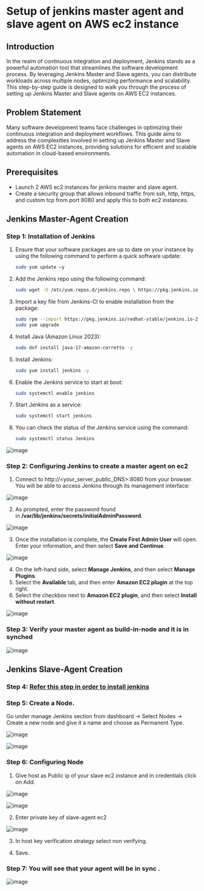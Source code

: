 # **Setup of jenkins master agent and slave agent on AWS ec2 instance**

## Introduction
In the realm of continuous integration and deployment, Jenkins stands as a powerful automation tool that streamlines the software development process. By leveraging Jenkins Master and Slave agents, you can distribute workloads across multiple nodes, optimizing performance and scalability. This step-by-step guide is designed to walk you through the process of setting up Jenkins Master and Slave agents on AWS EC2 instances.

## Problem Statement
Many software development teams face challenges in optimizing their continuous integration and deployment workflows. This guide aims to address the complexities involved in setting up Jenkins Master and Slave agents on AWS EC2 instances, providing solutions for efficient and scalable automation in cloud-based environments.

## Prerequisites
- Launch 2 AWS ec2 instances for jenkins master and slave agent.
- Create a security group that allows inbound traffic from ssh, http, https, and custom tcp from port 8080 and apply this to both ec2 instances.

## **Jenkins Master-Agent Creation**

### Step 1: Installation of Jenkins

1. Ensure that your software packages are up to date on your instance by using the following command to perform a quick software update:
   ```bash
   sudo yum update –y
   ```
2. Add the Jenkins repo using the following command:
   ```bash
   sudo wget -O /etc/yum.repos.d/jenkins.repo \ https://pkg.jenkins.io/redhat-stable/jenkins.repo
   ```
3. Import a key file from Jenkins-CI to enable installation from the package:
   ```bash
   sudo rpm --import https://pkg.jenkins.io/redhat-stable/jenkins.io-2023.key
   sudo yum upgrade
   ```
4. Install Java (Amazon Linux 2023):
   ```bash
   sudo dnf install java-17-amazon-corretto -y
   ```
5. Install Jenkins:
   ```bash
   sudo yum install jenkins -y
   ```
6. Enable the Jenkins service to start at boot:
   ```bash
   sudo systemctl enable jenkins
   ```
7. Start Jenkins as a service:
   ```bash
   sudo systemctl start jenkins
   ```
8. You can check the status of the Jenkins service using the command:
   ```bash
   sudo systemctl status Jenkins
   ```
![image](https://github.com/Flairminds/blogs/assets/135031436/f56a8209-c87e-4db4-bfb6-d5fd10ce628e)


### Step 2: Configuring Jenkins to create a master agent on ec2

1. Connect to http://<your\_server\_public\_DNS>:8080 from your browser. You will be able to access Jenkins through its management interface:

![image](https://github.com/Flairminds/blogs/assets/135031436/4101ebd6-eefa-4c7c-824b-a487cefab52f)

2. As prompted, enter the password found in **/var/lib/jenkins/secrets/initialAdminPassword**.

  ![image](https://github.com/Flairminds/blogs/assets/135031436/3635e206-f86a-4adf-aae0-84f8e4bd1732)

3. Once the installation is complete, the **Create First Admin User** will open. Enter your information, and then select **Save and Continue**.

![image](https://github.com/Flairminds/blogs/assets/135031436/62ff5a7c-e391-4ab1-8b95-5eae03a6d611)

4. On the left-hand side, select **Manage Jenkins**, and then select **Manage Plugins**.
5. Select the **Available** tab, and then enter **Amazon EC2 plugin** at the top right.
6. Select the checkbox next to **Amazon EC2 plugin**, and then select **Install without restart**.

![image](https://github.com/Flairminds/blogs/assets/135031436/06be932e-b0e9-475d-be76-9701c25f5fdd)

### Step 3: Verify your master agent as build-in-node and it is in synched

![image](https://github.com/Flairminds/blogs/assets/135031436/2810a64b-5e39-4cd3-99a4-743ae01afcb5)

## **Jenkins Slave-Agent Creation**

### Step 4: [Refer this step in order to install jenkins](#step-1:-installation-of-jenkins)

### Step 5: Create a Node.

Go under manage Jenkins section from dashboard -> Select Nodes -> Create a new node and give it a name and choose as Permanent Type.

![image](https://github.com/Flairminds/blogs/assets/135031436/5bbd6f78-13cd-41c0-99f0-928a259e092b)

![image](https://github.com/Flairminds/blogs/assets/135031436/9db58f00-62ac-4bc7-ab23-3b2d902ac8cc)

### Step 6: Configuring Node

1. Give host as Public ip of your slave ec2 instance and in credentials click on Add.

![image](https://github.com/Flairminds/blogs/assets/135031436/0f620c53-f091-4c9f-9d8e-be546229d444)

![image](https://github.com/Flairminds/blogs/assets/135031436/584b9e18-5bd4-4a07-a193-1df0f68429eb)

2. Enter private key of slave-agent ec2

![image](https://github.com/Flairminds/blogs/assets/135031436/5e00d5d0-a390-4fac-afa7-59477ecd5d12)

3. In host key verification strategy select non verifying.

4. Save.

### Step 7: You will see that your agent will be in sync .

![image](https://github.com/Flairminds/blogs/assets/135031436/1890227e-bbc7-4c97-b45b-b63ea865aea4)


